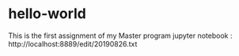 # hello-world
This is the first assignment of my Master program
jupyter notebook : http://localhost:8889/edit/20190826.txt
